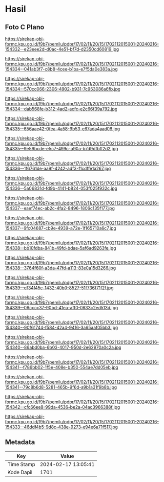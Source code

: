 # Hasil

## Foto C Plano

https://sirekap-obj-formc.kpu.go.id/f9b7/pemilu/pdpr/17/02/11/20/15/1702112015001-20240216-154332--e23eee2d-d0ac-4e51-bf7d-d2350cd60819.jpg

https://sirekap-obj-formc.kpu.go.id/f9b7/pemilu/pdpr/17/02/11/20/15/1702112015001-20240216-154334--041ab3f7-c8b8-4cee-b1ba-e7f5da0e383a.jpg

https://sirekap-obj-formc.kpu.go.id/f9b7/pemilu/pdpr/17/02/11/20/15/1702112015001-20240216-154334--570cc066-2306-4902-b931-7c953086a6fb.jpg

https://sirekap-obj-formc.kpu.go.id/f9b7/pemilu/pdpr/17/02/11/20/15/1702112015001-20240216-154334--dab568fe-b312-4ad2-acfc-e2c66f39a792.jpg

https://sirekap-obj-formc.kpu.go.id/f9b7/pemilu/pdpr/17/02/11/20/15/1702112015001-20240216-154335--656aae42-0fea-4a58-9b53-e67ada4aad08.jpg

https://sirekap-obj-formc.kpu.go.id/f9b7/pemilu/pdpr/17/02/11/20/15/1702112015001-20240216-154335--9e59bcde-e5c7-499c-a90a-b7d9dfbff2d2.jpg

https://sirekap-obj-formc.kpu.go.id/f9b7/pemilu/pdpr/17/02/11/20/15/1702112015001-20240216-154336--1f6761de-aa9f-4242-adf3-f1cdffe1a267.jpg

https://sirekap-obj-formc.kpu.go.id/f9b7/pemilu/pdpr/17/02/11/20/15/1702112015001-20240216-154336--5a06831d-fd9b-4141-b824-053f025f932c.jpg

https://sirekap-obj-formc.kpu.go.id/f9b7/pemilu/pdpr/17/02/11/20/15/1702112015001-20240216-154337--eaef74ec-ab2c-4fa2-8496-1806c135f177.jpg

https://sirekap-obj-formc.kpu.go.id/f9b7/pemilu/pdpr/17/02/11/20/15/1702112015001-20240216-154337--9fc04687-cb9e-4939-a72e-1f165710a6c7.jpg

https://sirekap-obj-formc.kpu.go.id/f9b7/pemilu/pdpr/17/02/11/20/15/1702112015001-20240216-154338--bb10fdba-841b-49fd-bdae-5af6ad9263fe.jpg

https://sirekap-obj-formc.kpu.go.id/f9b7/pemilu/pdpr/17/02/11/20/15/1702112015001-20240216-154338--3764f60f-a3da-47fd-a113-83e0a15d3266.jpg

https://sirekap-obj-formc.kpu.go.id/f9b7/pemilu/pdpr/17/02/11/20/15/1702112015001-20240216-154339--df34f45e-1432-40b0-8527-51f736f71f2f.jpg

https://sirekap-obj-formc.kpu.go.id/f9b7/pemilu/pdpr/17/02/11/20/15/1702112015001-20240216-154339--06cccc37-90bd-41ea-aff0-0633c2ed513d.jpg

https://sirekap-obj-formc.kpu.go.id/f9b7/pemilu/pdpr/17/02/11/20/15/1702112015001-20240216-154340--90f61744-f584-42a4-9416-3a65aaf05bb3.jpg

https://sirekap-obj-formc.kpu.go.id/f9b7/pemilu/pdpr/17/02/11/20/15/1702112015001-20240216-154340--86abd0ba-6b03-4017-950d-2e62970a0c2a.jpg

https://sirekap-obj-formc.kpu.go.id/f9b7/pemilu/pdpr/17/02/11/20/15/1702112015001-20240216-154341--f786bb02-1f5e-408e-b350-554ae7dd05eb.jpg

https://sirekap-obj-formc.kpu.go.id/f9b7/pemilu/pdpr/17/02/11/20/15/1702112015001-20240216-154341--79c8b6d8-5281-465b-9f6d-a9b1a31f9b8b.jpg

https://sirekap-obj-formc.kpu.go.id/f9b7/pemilu/pdpr/17/02/11/20/15/1702112015001-20240216-154342--cfc66ee8-99da-4536-be2a-04ac3966388f.jpg

https://sirekap-obj-formc.kpu.go.id/f9b7/pemilu/pdpr/17/02/11/20/15/1702112015001-20240216-154333--46ddf4b5-9d8c-438e-9273-e94e6a71f517.jpg


## Metadata

| Key        | Value               |
| ---------- | ------------------- |
| Time Stamp | 2024-02-17 13:05:41 |
| Kode Dapil | 1701                |



